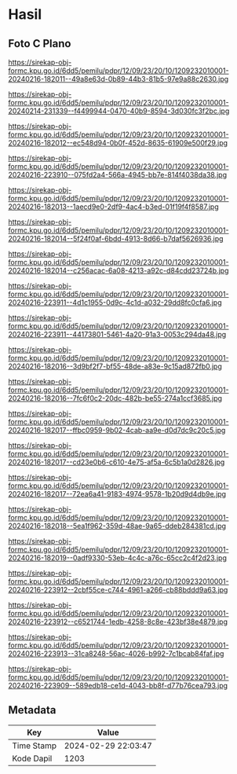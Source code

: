 # Hasil

## Foto C Plano

https://sirekap-obj-formc.kpu.go.id/6dd5/pemilu/pdpr/12/09/23/20/10/1209232010001-20240216-182011--49a8e63d-0b89-44b3-81b5-97e9a88c2630.jpg

https://sirekap-obj-formc.kpu.go.id/6dd5/pemilu/pdpr/12/09/23/20/10/1209232010001-20240214-231339--f4499944-0470-40b9-8594-3d030fc3f2bc.jpg

https://sirekap-obj-formc.kpu.go.id/6dd5/pemilu/pdpr/12/09/23/20/10/1209232010001-20240216-182012--ec548d94-0b0f-452d-8635-61909e500f29.jpg

https://sirekap-obj-formc.kpu.go.id/6dd5/pemilu/pdpr/12/09/23/20/10/1209232010001-20240216-223910--075fd2a4-566a-4945-bb7e-814f4038da38.jpg

https://sirekap-obj-formc.kpu.go.id/6dd5/pemilu/pdpr/12/09/23/20/10/1209232010001-20240216-182013--1aecd9e0-2df9-4ac4-b3ed-01f19f4f8587.jpg

https://sirekap-obj-formc.kpu.go.id/6dd5/pemilu/pdpr/12/09/23/20/10/1209232010001-20240216-182014--5f24f0af-6bdd-4913-8d66-b7daf5626936.jpg

https://sirekap-obj-formc.kpu.go.id/6dd5/pemilu/pdpr/12/09/23/20/10/1209232010001-20240216-182014--c256acac-6a08-4213-a92c-d84cdd23724b.jpg

https://sirekap-obj-formc.kpu.go.id/6dd5/pemilu/pdpr/12/09/23/20/10/1209232010001-20240216-223911--4d1c1955-0d9c-4c1d-a032-29dd8fc0cfa6.jpg

https://sirekap-obj-formc.kpu.go.id/6dd5/pemilu/pdpr/12/09/23/20/10/1209232010001-20240216-223911--44173801-5461-4a20-91a3-0053c294da48.jpg

https://sirekap-obj-formc.kpu.go.id/6dd5/pemilu/pdpr/12/09/23/20/10/1209232010001-20240216-182016--3d9bf2f7-bf55-48de-a83e-9c15ad872fb0.jpg

https://sirekap-obj-formc.kpu.go.id/6dd5/pemilu/pdpr/12/09/23/20/10/1209232010001-20240216-182016--7fc6f0c2-20dc-482b-be55-274a1ccf3685.jpg

https://sirekap-obj-formc.kpu.go.id/6dd5/pemilu/pdpr/12/09/23/20/10/1209232010001-20240216-182017--ffbc0959-9b02-4cab-aa9e-d0d7dc9c20c5.jpg

https://sirekap-obj-formc.kpu.go.id/6dd5/pemilu/pdpr/12/09/23/20/10/1209232010001-20240216-182017--cd23e0b6-c610-4e75-af5a-6c5b1a0d2826.jpg

https://sirekap-obj-formc.kpu.go.id/6dd5/pemilu/pdpr/12/09/23/20/10/1209232010001-20240216-182017--72ea6a41-9183-4974-9578-1b20d9d4db9e.jpg

https://sirekap-obj-formc.kpu.go.id/6dd5/pemilu/pdpr/12/09/23/20/10/1209232010001-20240216-182018--5ea1f962-359d-48ae-9a65-ddeb284381cd.jpg

https://sirekap-obj-formc.kpu.go.id/6dd5/pemilu/pdpr/12/09/23/20/10/1209232010001-20240216-182019--0adf9330-53eb-4c4c-a76c-65cc2c4f2d23.jpg

https://sirekap-obj-formc.kpu.go.id/6dd5/pemilu/pdpr/12/09/23/20/10/1209232010001-20240216-223912--2cbf55ce-c744-4961-a266-cb88bddd9a63.jpg

https://sirekap-obj-formc.kpu.go.id/6dd5/pemilu/pdpr/12/09/23/20/10/1209232010001-20240216-223912--c6521744-1edb-4258-8c8e-423bf38e4879.jpg

https://sirekap-obj-formc.kpu.go.id/6dd5/pemilu/pdpr/12/09/23/20/10/1209232010001-20240216-223913--31ca8248-56ac-4026-b992-7c1bcab84faf.jpg

https://sirekap-obj-formc.kpu.go.id/6dd5/pemilu/pdpr/12/09/23/20/10/1209232010001-20240216-223909--589edb18-ce1d-4043-bb8f-d77b76cea793.jpg


## Metadata

| Key        | Value               |
| ---------- | ------------------- |
| Time Stamp | 2024-02-29 22:03:47 |
| Kode Dapil | 1203                |



